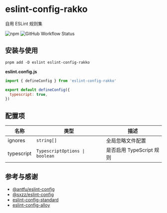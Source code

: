 # eslint-config-rakko

自用 ESLint 规则集

![npm](https://img.shields.io/npm/v/eslint-config-rakko?logo=npm&style=for-the-badge)
![GitHub Workflow Status](https://img.shields.io/github/actions/workflow/status/suiyun39/eslint-config-rakko/ci.yml?label=CI&logo=github-actions&logoColor=white&style=for-the-badge)

## 安装与使用

```shell
pnpm add -D eslint eslint-config-rakko
```

**eslint.config.js**

```javascript
import { defineConfig } from 'eslint-config-rakko'

export default defineConfig({
  typescript: true,
})
```

## 配置项

| 名称         | 类型                             | 描述                 |
|------------|--------------------------------|--------------------|
| ignores    | `string[]`                     | 全局忽略文件配置           |
| typescript | `TypescriptOptions \| boolean` | 是否启用 TypeScript 规则 |

## 参考与感谢

- [@antfu/eslint-config](https://github.com/antfu/eslint-config)
- [@sxzz/eslint-config](https://github.com/sxzz/eslint-config)
- [eslint-config-standard](https://github.com/standard/eslint-config-standard)
- [eslint-config-alloy](https://github.com/AlloyTeam/eslint-config-alloy)

